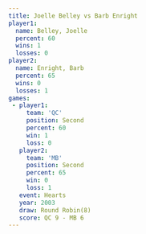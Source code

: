 ```yaml
---
title: Joelle Belley vs Barb Enright
player1:              
  name: Belley, Joelle
  percent: 60         
  wins: 1             
  losses: 0           
player2:              
  name: Enright, Barb 
  percent: 65         
  wins: 0             
  losses: 1           
games:
 - player1:          
     team: 'QC'      
     position: Second
     percent: 60     
     win: 1          
     loss: 0         
   player2:          
     team: 'MB'      
     position: Second
     percent: 65     
     win: 0          
     loss: 1         
   event: Hearts       
   year: 2003          
   draw: Round Robin(8)
   score: QC 9 - MB 6  
---
```

